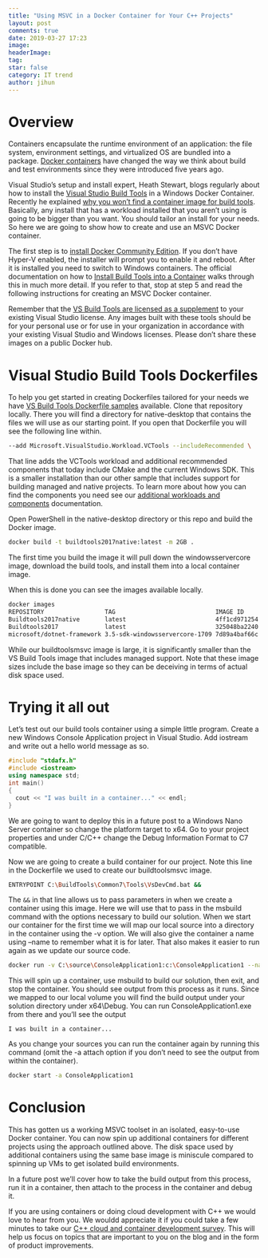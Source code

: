 ```yaml
---
title: "Using MSVC in a Docker Container for Your C++ Projects"
layout: post
comments: true
date: 2019-03-27 17:23
image:
headerImage:
tag:
star: false
category: IT trend
author: jihun
---
```


<!--more-->

# Overview

Containers encapsulate the runtime environment of an application: the file system, environment settings, and virtualized OS are bundled into a package. [Docker containers](https://www.docker.com/what-container) have changed the way we think about build and test environments since they were introduced five years ago.

Visual Studio’s setup and install expert, Heath Stewart, blogs regularly about how to install the [Visual Studio Build Tools](https://aka.ms/buildtools) in a Windows Docker Container. Recently he explained [why you won’t find a container image for build tools](https://blogs.msdn.microsoft.com/heaths/2018/06/14/no-container-image-for-build-tools-for-visual-studio-2017/). Basically, any install that has a workload installed that you aren’t using is going to be bigger than you want. You should tailor an install for your needs. So here we are going to show how to create and use an MSVC Docker container.

The first step is to [install Docker Community Edition](https://docs.docker.com/docker-for-windows/install). If you don’t have Hyper-V enabled, the installer will prompt you to enable it and reboot. After it is installed you need to switch to Windows containers. The official documentation on how to [Install Build Tools into a Container](https://docs.microsoft.com/en-us/visualstudio/install/build-tools-container) walks through this in much more detail. If you refer to that, stop at step 5 and read the following instructions for creating an MSVC Docker container.

Remember that the [VS Build Tools are licensed as a supplement](https://www.visualstudio.com/license-terms/mlt553512/) to your existing Visual Studio license. Any images built with these tools should be for your personal use or for use in your organization in accordance with your existing Visual Studio and Windows licenses. Please don’t share these images on a public Docker hub.

# Visual Studio Build Tools Dockerfiles

To help you get started in creating Dockerfiles tailored for your needs we have [VS Build Tools Dockerfile samples](https://github.com/Microsoft/vs-Dockerfiles) available. Clone that repository locally. There you will find a directory for native-desktop that contains the files we will use as our starting point. If you open that Dockerfile you will see the following line within.

```bash
--add Microsoft.VisualStudio.Workload.VCTools --includeRecommended \
```

That line adds the VCTools workload and additional recommended components that today include CMake and the current Windows SDK. This is a smaller installation than our other sample that includes support for building managed and native projects. To learn more about how you can find the components you need see our [additional workloads and components](http://aka.ms/vs/workloads) documentation.

Open PowerShell in the native-desktop directory or this repo and build the Docker image.

```bash
docker build -t buildtools2017native:latest -m 2GB .
```

The first time you build the image it will pull down the windowsservercore image, download the build tools, and install them into a local container image.

When this is done you can see the images available locally.

```bash
docker images
REPOSITORY                 TAG                            IMAGE ID       CREATED         SIZE
Buildtools2017native       latest                         4ff1cd971254   3 minutes ago   14.9GB
Buildtools2017             latest                         325048ba2240   4 hours ago     22.4GB
microsoft/dotnet-framework 3.5-sdk-windowsservercore-1709 7d89a4baf66c   3 weeks ago     13.2GB
```

While our buildtoolsmsvc image is large, it is significantly smaller than the VS Build Tools image that includes managed support. Note that these image sizes include the base image so they can be deceiving in terms of actual disk space used.

# Trying it all out

Let’s test out our build tools container using a simple little program. Create a new Windows Console Application project in Visual Studio. Add iostream and write out a hello world message as so.

```cpp
#include "stdafx.h"
#include <iostream>
using namespace std;
int main()
{
  cout << "I was built in a container..." << endl;
}
```

We are going to want to deploy this in a future post to a Windows Nano Server container so change the platform target to x64. Go to your project properties and under C/C++ change the Debug Information Format to C7 compatible.

Now we are going to create a build container for our project. Note this line in the Dockerfile we used to create our buildtoolsmsvc image.

```bash
ENTRYPOINT C:\BuildTools\Common7\Tools\VsDevCmd.bat &&
```

The `&&` in that line allows us to pass parameters in when we create a container using this image. Here we will use that to pass in the msbuild command with the options necessary to build our solution. When we start our container for the first time we will map our local source into a directory in the container using the -v option. We will also give the container a name using –name to remember what it is for later. That also makes it easier to run again as we update our source code.

```bash
docker run -v C:\source\ConsoleApplication1:c:\ConsoleApplication1 --name ConsoleApplication1 buildtoolsmsvc msbuild c:\ConsoleApplication1\ConsoleApplication1.sln /p:Configuration=Debug /p:Platform=x64
```

This will spin up a container, use msbuild to build our solution, then exit, and stop the container. You should see output from this process as it runs. Since we mapped to our local volume you will find the build output under your solution directory under x64\Debug. You can run ConsoleApplication1.exe from there and you’ll see the output

```
I was built in a container...
```

As you change your sources you can run the container again by running this command (omit the -a attach option if you don’t need to see the output from within the container).

```bash
docker start -a ConsoleApplication1
```

# Conclusion
This has gotten us a working MSVC toolset in an isolated, easy-to-use Docker container. You can now spin up additional containers for different projects using the approach outlined above. The disk space used by additional containers using the same base image is miniscule compared to spinning up VMs to get isolated build environments.

In a future post we’ll cover how to take the build output from this process, run it in a container, then attach to the process in the container and debug it.

If you are using containers or doing cloud development with C++ we would love to hear from you. We wouldd appreciate it if you could take a few minutes to take our [C++ cloud and container development survey](https://www.surveymonkey.com/r/W35QZCF). This will help us focus on topics that are important to you on the blog and in the form of product improvements.

